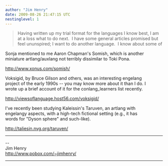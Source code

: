 ```yaml
---
author: "Jim Henry"
date: 2009-08-26 21:47:15 UTC
nestinglevel: 1
---
```

> Having written up my trial format for the languages I know best, I am at a loss what to do next.  I have some general articles promised but feel ununspired; I want to do another language.  I know about some of  
> 

Sonja mentioned to me Aaron Chapman's Somish, which is another  
miniature artlang/auxlang not terribly dissimilar to Toki Pona.  
  
http://www.xonus.com/somish/  
  
Voksigid, by Bruce Gilson and others, was an interesting engelang  
project of the early 1990s -- you may know more about it than I do. I  
wrote up a brief account of it for the conlang\_learners list recently.  
  
http://viewsoflanguage.host56.com/voksigid/  
  
I've recently been studying Kaleissin's Taruven, an artlang with  
engelangy aspects, with a high-tech fictional setting (e.g., it has  
words for "Dyson sphere" and such-like).  
  
http://taliesin.nvg.org/taruven/  

***

\--  
Jim Henry  
http://www.pobox.com/~jimhenry/  


***